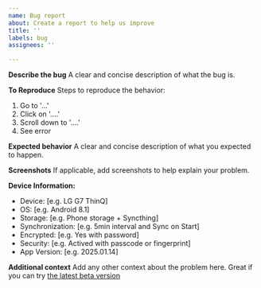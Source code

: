 ```yaml
---
name: Bug report
about: Create a report to help us improve
title: ''
labels: bug
assignees: ''

---
```


**Describe the bug**
A clear and concise description of what the bug is.

**To Reproduce**
Steps to reproduce the behavior:
1. Go to '...'
2. Click on '....'
3. Scroll down to '....'
4. See error

**Expected behavior**
A clear and concise description of what you expected to happen.

**Screenshots**
If applicable, add screenshots to help explain your problem.

**Device Information:**
 - Device: [e.g. LG G7 ThinQ]
 - OS: [e.g. Android 8.1]
 - Storage: [e.g. Phone storage + Syncthing]
 - Synchronization: [e.g. 5min interval and Sync on Start]
 - Encrypted: [e.g. Yes with password]
 - Security: [e.g. Actived with passcode or fingerprint]
 - App Version: [e.g. 2025.01.14]

**Additional context**
Add any other context about the problem here.
Great if you can try [the latest beta version](https://play.google.com/apps/testing/com.money.manager.ex.android)
